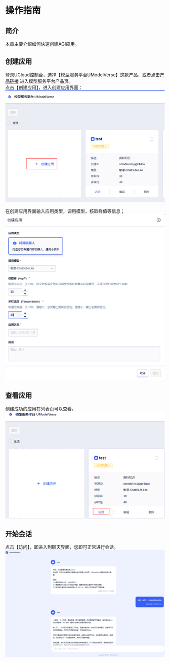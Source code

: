 # 操作指南
## 简介
本章主要介绍如何快速创建AGI应用。

## 创建应用
登录UCloud控制台，选择【模型服务平台UModelVerse】这款产品，或者点击[产品链接](https://console.ucloud.cn/modelverse/)
进入模型服务平台产品页。<br>
点击【创建应用】，进入创建应用界面：
![img](/images/create-app0.png)<br>

在创建应用界面输入应用类型，调用模型，核取样值等信息；
![img](/images/create-app.png)<br>

## 查看应用
创建成功的应用在列表页可以查看。
![img](/images/create-app2.png)<br>

## 开始会话

点击【访问】，即进入到聊天界面，您即可正常进行会话。
![img](/images/chat.png)<br>
